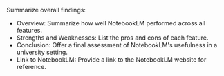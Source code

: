 Summarize overall findings:

- Overview: Summarize how well NotebookLM performed across all features.
- Strengths and Weaknesses: List the pros and cons of each feature.
- Conclusion: Offer a final assessment of NotebookLM's usefulness in a university setting.
- Link to NotebookLM: Provide a link to the NotebookLM website for reference.
